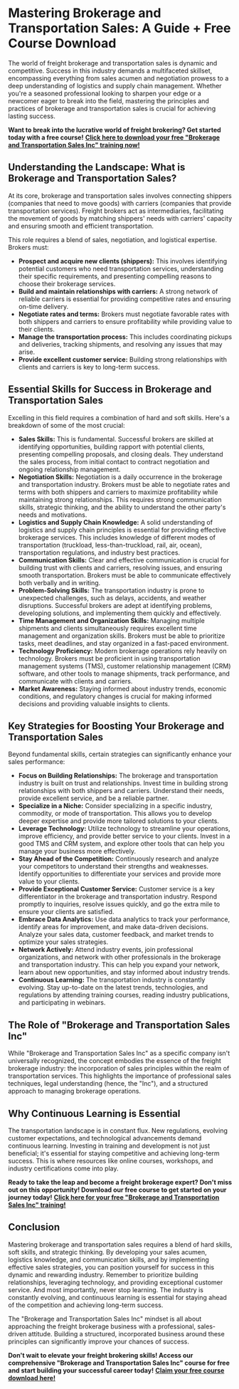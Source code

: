 # Mastering Brokerage and Transportation Sales: A Guide + Free Course Download

The world of freight brokerage and transportation sales is dynamic and competitive. Success in this industry demands a multifaceted skillset, encompassing everything from sales acumen and negotiation prowess to a deep understanding of logistics and supply chain management. Whether you're a seasoned professional looking to sharpen your edge or a newcomer eager to break into the field, mastering the principles and practices of brokerage and transportation sales is crucial for achieving lasting success.

**Want to break into the lucrative world of freight brokering? Get started today with a free course!** [**Click here to download your free "Brokerage and Transportation Sales Inc" training now!**](https://udemywork.com/brokerage-and-transportation-sales-inc)

## Understanding the Landscape: What is Brokerage and Transportation Sales?

At its core, brokerage and transportation sales involves connecting shippers (companies that need to move goods) with carriers (companies that provide transportation services). Freight brokers act as intermediaries, facilitating the movement of goods by matching shippers' needs with carriers' capacity and ensuring smooth and efficient transportation.

This role requires a blend of sales, negotiation, and logistical expertise. Brokers must:

*   **Prospect and acquire new clients (shippers):** This involves identifying potential customers who need transportation services, understanding their specific requirements, and presenting compelling reasons to choose their brokerage services.
*   **Build and maintain relationships with carriers:** A strong network of reliable carriers is essential for providing competitive rates and ensuring on-time delivery.
*   **Negotiate rates and terms:** Brokers must negotiate favorable rates with both shippers and carriers to ensure profitability while providing value to their clients.
*   **Manage the transportation process:** This includes coordinating pickups and deliveries, tracking shipments, and resolving any issues that may arise.
*   **Provide excellent customer service:** Building strong relationships with clients and carriers is key to long-term success.

## Essential Skills for Success in Brokerage and Transportation Sales

Excelling in this field requires a combination of hard and soft skills. Here's a breakdown of some of the most crucial:

*   **Sales Skills:** This is fundamental. Successful brokers are skilled at identifying opportunities, building rapport with potential clients, presenting compelling proposals, and closing deals. They understand the sales process, from initial contact to contract negotiation and ongoing relationship management.
*   **Negotiation Skills:** Negotiation is a daily occurrence in the brokerage and transportation industry. Brokers must be able to negotiate rates and terms with both shippers and carriers to maximize profitability while maintaining strong relationships. This requires strong communication skills, strategic thinking, and the ability to understand the other party's needs and motivations.
*   **Logistics and Supply Chain Knowledge:** A solid understanding of logistics and supply chain principles is essential for providing effective brokerage services. This includes knowledge of different modes of transportation (truckload, less-than-truckload, rail, air, ocean), transportation regulations, and industry best practices.
*   **Communication Skills:** Clear and effective communication is crucial for building trust with clients and carriers, resolving issues, and ensuring smooth transportation. Brokers must be able to communicate effectively both verbally and in writing.
*   **Problem-Solving Skills:** The transportation industry is prone to unexpected challenges, such as delays, accidents, and weather disruptions. Successful brokers are adept at identifying problems, developing solutions, and implementing them quickly and effectively.
*   **Time Management and Organization Skills:** Managing multiple shipments and clients simultaneously requires excellent time management and organization skills. Brokers must be able to prioritize tasks, meet deadlines, and stay organized in a fast-paced environment.
*   **Technology Proficiency:** Modern brokerage operations rely heavily on technology. Brokers must be proficient in using transportation management systems (TMS), customer relationship management (CRM) software, and other tools to manage shipments, track performance, and communicate with clients and carriers.
*   **Market Awareness:** Staying informed about industry trends, economic conditions, and regulatory changes is crucial for making informed decisions and providing valuable insights to clients.

## Key Strategies for Boosting Your Brokerage and Transportation Sales

Beyond fundamental skills, certain strategies can significantly enhance your sales performance:

*   **Focus on Building Relationships:** The brokerage and transportation industry is built on trust and relationships. Invest time in building strong relationships with both shippers and carriers. Understand their needs, provide excellent service, and be a reliable partner.
*   **Specialize in a Niche:** Consider specializing in a specific industry, commodity, or mode of transportation. This allows you to develop deeper expertise and provide more tailored solutions to your clients.
*   **Leverage Technology:** Utilize technology to streamline your operations, improve efficiency, and provide better service to your clients. Invest in a good TMS and CRM system, and explore other tools that can help you manage your business more effectively.
*   **Stay Ahead of the Competition:** Continuously research and analyze your competitors to understand their strengths and weaknesses. Identify opportunities to differentiate your services and provide more value to your clients.
*   **Provide Exceptional Customer Service:** Customer service is a key differentiator in the brokerage and transportation industry. Respond promptly to inquiries, resolve issues quickly, and go the extra mile to ensure your clients are satisfied.
*   **Embrace Data Analytics:** Use data analytics to track your performance, identify areas for improvement, and make data-driven decisions. Analyze your sales data, customer feedback, and market trends to optimize your sales strategies.
*   **Network Actively:** Attend industry events, join professional organizations, and network with other professionals in the brokerage and transportation industry. This can help you expand your network, learn about new opportunities, and stay informed about industry trends.
*   **Continuous Learning:** The transportation industry is constantly evolving. Stay up-to-date on the latest trends, technologies, and regulations by attending training courses, reading industry publications, and participating in webinars.

## The Role of "Brokerage and Transportation Sales Inc"

While "Brokerage and Transportation Sales Inc" as a specific company isn't universally recognized, the concept embodies the essence of the freight brokerage industry: the incorporation of sales principles within the realm of transportation services. This highlights the importance of professional sales techniques, legal understanding (hence, the "Inc"), and a structured approach to managing brokerage operations.

## Why Continuous Learning is Essential

The transportation landscape is in constant flux. New regulations, evolving customer expectations, and technological advancements demand continuous learning. Investing in training and development is not just beneficial; it's essential for staying competitive and achieving long-term success. This is where resources like online courses, workshops, and industry certifications come into play.

**Ready to take the leap and become a freight brokerage expert? Don't miss out on this opportunity! Download our free course to get started on your journey today!** [**Click here for your free "Brokerage and Transportation Sales Inc" training!**](https://udemywork.com/brokerage-and-transportation-sales-inc)

## Conclusion

Mastering brokerage and transportation sales requires a blend of hard skills, soft skills, and strategic thinking. By developing your sales acumen, logistics knowledge, and communication skills, and by implementing effective sales strategies, you can position yourself for success in this dynamic and rewarding industry. Remember to prioritize building relationships, leveraging technology, and providing exceptional customer service. And most importantly, never stop learning. The industry is constantly evolving, and continuous learning is essential for staying ahead of the competition and achieving long-term success.

The "Brokerage and Transportation Sales Inc" mindset is all about approaching the freight brokerage business with a professional, sales-driven attitude. Building a structured, incorporated business around these principles can significantly improve your chances of success.

**Don't wait to elevate your freight brokering skills! Access our comprehensive "Brokerage and Transportation Sales Inc" course for free and start building your successful career today!** [**Claim your free course download here!**](https://udemywork.com/brokerage-and-transportation-sales-inc)
